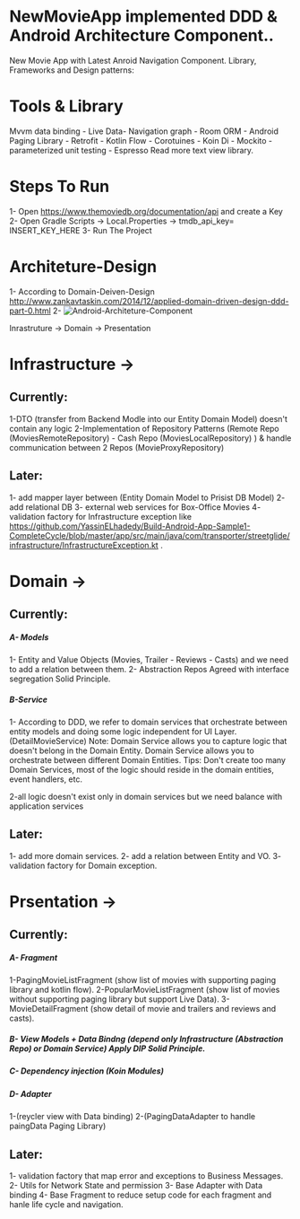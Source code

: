 # NewMovieApp implemented DDD & Android Architecture Component..
New Movie App with Latest Anroid Navigation Component.
Library, Frameworks and Design patterns:

# Tools & Library
Mvvm data binding - Live Data- Navigation graph - Room ORM - Android Paging Library -
Retrofit - Kotlin Flow - Corotuines - Koin Di - Mockito - parameterized unit testing - Espresso
Read more text view library.

# Steps To Run 

1- Open https://www.themoviedb.org/documentation/api and create a Key
2- Open Gradle Scripts -> Local.Properties -> tmdb_api_key= INSERT_KEY_HERE
3- Run The Project


# Architeture-Design

1- According to Domain-Deiven-Design http://www.zankavtaskin.com/2014/12/applied-domain-driven-design-ddd-part-0.html
2- ![Android-Architeture-Component](https://developer.android.com/topic/libraries/architecture/images/final-architecture.png)

Inrastruture -> Domain -> Presentation


# Infrastructure ->

## Currently:
1-DTO (transfer from Backend Modle into our Entity Domain Model) doesn't contain any logic
2-Implementation of Repository Patterns (Remote Repo (MoviesRemoteRepository) - Cash Repo (MoviesLocalRepository) )  & handle communication between 2 Repos (MovieProxyRepository) 

## Later:
1- add mapper layer between (Entity Domain Model to Prisist DB Model)
2- add relational DB 
3- external web services for Box-Office Movies
4- validation factory for Infrastructure exception like https://github.com/YassinELhadedy/Build-Android-App-Sample1-CompleteCycle/blob/master/app/src/main/java/com/transporter/streetglide/infrastructure/InfrastructureException.kt . 


# Domain ->

## Currently:

##### A- Models 
1- Entity and Value Objects  (Movies, Trailer - Reviews - Casts) and we need to add a relation between them.
2- Abstraction Repos Agreed with interface segregation  Solid Principle.

##### B-Service 
1- According to DDD, we refer to domain services that orchestrate between entity models and doing some logic independent for UI Layer.(DetailMovieService)
Note:
Domain Service allows you to capture logic that doesn't belong in the Domain Entity.
Domain Service allows you to orchestrate between different Domain Entities.
Tips:
Don't create too many Domain Services, most of the logic should reside in the domain entities, event handlers, etc. 

2-all logic doesn't exist only in domain services but we need balance with application services

## Later: 
1- add more domain services.
2- add a relation between Entity and VO.
3- validation factory for Domain exception.



# Prsentation -> 

## Currently:


##### A- Fragment

1-PagingMovieListFragment (show list of movies with supporting paging library and kotlin flow).
2-PopularMovieListFragment (show list of movies without supporting paging library but support Live Data).
3-MovieDetailFragment (show detail of movie and trailers and reviews and casts).


##### B- View Models + Data Bindng (depend only Infrastructure (Abstraction Repo) or Domain Service) Apply DIP Solid Principle.


##### C- Dependency injection (Koin Modules)


##### D- Adapter 

1-(reycler view with Data binding)
2-(PagingDataAdapter to handle paingData  Paging Library)



## Later:


1- validation factory that map error and exceptions to Business Messages.
2- Utils for Network State and permission
3- Base Adapter with Data binding
4- Base Fragment to reduce setup code for each fragment and hanle life cycle and navigation.

